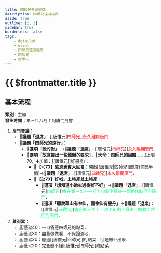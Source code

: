 ```yaml
---
title: 四師兄遠遊經商
description: 四師兄遠遊經商
aside: true
outline: [2, 3]
sidebar: true
borderless: false
tags:
    - detailed
    - event
    - 四師兄遠遊經商
    - 四師兄
    - 唐惟元
---
```


# {{ $frontmatter.title }}

## 基本流程
**類別**：主線<br>
**發生時間**：第三年八月上旬唐門月會<br>

1. **唐門會議：**
   + **📜議題「退席」**：[[唐惟元|<span style='color: red;'>四師兄</span>]]<span style='color: red;'>永久離開唐門</span>
   + **📜議題「四師兄的遠行」**：
     + **📖選項「說的對」** →**📜議題「退席」**：[[唐惟元|<span style='color: red;'>四師兄</span>]]<span style='color: red;'>永久離開唐門</span>．
     + **📖選項「故意提出一些難辦的要求］**、**🎲天命：四師兄的回饋......**(上限70，➕加值：[[唐惟元]]好感度)：
       + **🧾【＜70】感恩酬賓大回饋**：開啟[[唐惟元|四師兄]]商店(商品半價)→**📜議題「退席」**：[[唐惟元|<span style='color: red;'>四師兄</span>]]<span style='color: red;'>永久離開唐門</span>．
       + **🧾【≧70】好啦，土特產就土特產**：
         + **📖選項「想知道小師妹過得好不好」**→**📜議題「退席」**：[[唐惟元|<span style='color: #00FF7F;'>四師兄</span>]]<span style='color: #00FF7F;'>會在第三年十一月上旬剩下最後一個動作時回到唐門</span>．
         + **📖選項「聽說華山有神仙，而神仙有靈丹」**→**📜議題「退席」**：[[唐惟元|<span style='color: #00FF7F;'>四師兄</span>]]<span style='color: #00FF7F;'>會在第三年十一月上旬剩下最後一個動作時回到唐門</span>．
2. **離別宴：**
   + 廚藝≧40：一口答應四師兄的點菜．
   + 廚藝≧30：盡量做做看，不保證道地．
   + 廚藝≧20：聽過[[唐惟元|四師兄]]的點菜，但是做不出來．
   + 廚藝＜20：完全聽不懂[[唐惟元|四師兄]]的點菜．
